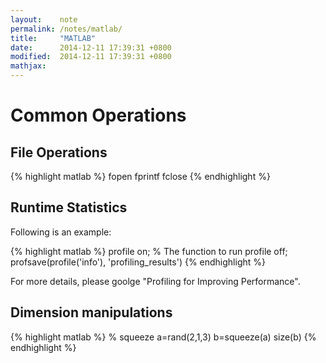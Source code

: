 ```yaml
---
layout:    note
permalink: /notes/matlab/
title:     "MATLAB"
date:      2014-12-11 17:39:31 +0800
modified:  2014-12-11 17:39:31 +0800
mathjax:
---
```


# Common Operations

## File Operations

{% highlight matlab %}
fopen
fprintf
fclose
{% endhighlight %}

## Runtime Statistics

Following is an example:

{% highlight matlab %}
profile on;
% The function to run
profile off;
profsave(profile('info'), 'profiling_results')
{% endhighlight %}

For more details, please goolge "Profiling for Improving Performance".

## Dimension manipulations

{% highlight matlab %}
% squeeze
a=rand(2,1,3)
b=squeeze(a)
size(b)
{% endhighlight %}
